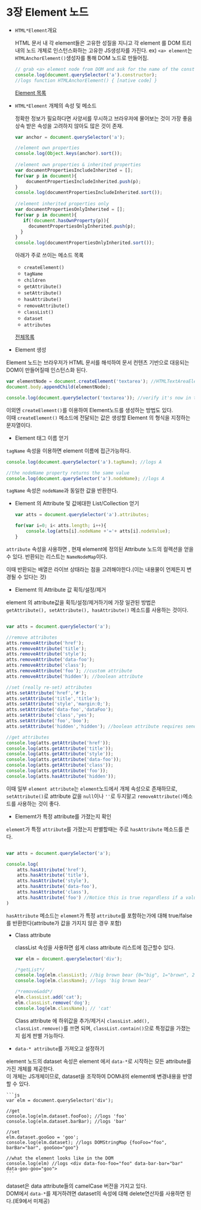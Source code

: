 # 3장 Element 노드

- `HTML*Element`개요

   HTML 문서 내 각 element들은 고유한 성질을 지니고 각 element 를 DOM 트리내의 노드 개체로 인스턴스화하는 고유한 JS생성자를 가진다.
   ex) `<a> element`는 `HTMLAnchorElement()`생성자를 통해 DOM 노드로 만들어짐.
     
   ```js
   // grab <a> element node from DOM and ask for the name of the constructor that constructed it
   console.log(document.querySelector('a').constructor);
   //logs function HTMLAnchorElement() { [native code] }
   ```
  
  [Element 목록](http://bit.ly/YIV4RR)
  
- `HTML*Element` 개체의 속성 및 메소드

   정확한 정보가 필요하다면 사양서를 무시하고 브라우저에 물어보는 것이 가장 좋음
   상속 받은 속성을 고려하지 않아도 많은 것이 존재.
   
   ```js
   var anchor = document.querySelector('a');
   
   //element own properties
   console.log(Object.keys(anchor).sort());
      
   //element own properties & inherited properties
   var documentPropertiesIncludeInherited = [];
   for(var p in document){
       documentPropertiesIncludeInherited.push(p);
   }
   console.log(documentPropertiesIncludeInherited.sort());
      
   //element inherited properties only
   var documentPropertiesOnlyInherited = [];
   for(var p in document){
      if(!document.hasOwnProperty(p)){
        documentPropertiesOnlyInherited.push(p);
     }
   }
   console.log(documentPropertiesOnlyInherited.sort());
   ```
   
   아래가 주로 쓰이는 메소드 목록
   
    + `createElement()`
    + `tagName`
    + `children`
    + `getAttribute()`
    + `setAttribute()`
    + `hasAttribute()`
    + `removeAttribute()`
    + `classList()`
    + `dataset`
    + `attributes`
   
   [전체목록](http://mzl.la/YRmqp5)
  
- Element 생성

Element 노드는 브라우저가 HTML 문서를 해석하여 문서 컨텐츠 기반으로 대응되는 DOM이 만들어질때 인스턴스화 된다.

   ```js
   var elementNode = document.createElement('textarea'); //HTMLTextAreaElement() constructs <textarea>
   document.body.appendChild(elementNode);
   
   console.log(document.querySelector('textarea')); //verify it's now in the DOM
   ```

이외엔 `createElement()`를 이용하여 Element노드를 생성하는 방법도 있다.<br> 이때 `createElement()` 메소드에 전달되는 값은 생성할 Element 의 형식을 지정하는 문자열이다.

- Element 태그 이름 얻기

`tagName` 속성을 이용하면 element 이름에 접근가능하다.

   ```js
   console.log(document.querySelector('a').tagName); //logs A

   //the nodeName property returns the same value
   console.log(document.querySelector('a').nodeName); //logs A
   ```

`tagName` 속성은 `nodeName`과 동일한 값을 반환한다.

- Element 의 Attribute 및 값에대한 List/Collection 얻기
   ```js
   var atts = document.querySelector('a').attributes;
   
   for(var i=0; i< atts.length; i++){
       console.log(atts[i].nodeName +'='+ atts[i].nodeValue);
   }
   ```
`attribute` 속성을 사용하면 , 현재 element에 정의된 Attribute 노드의 컬렉션을 얻을 수 있다. 반환되는 리스트는 `NameNodeMap`이다.

이때 반환되는 배열은 라이브 상태라는 점을 고려해야한다.(이는 내용물이 언제든지 변경될 수 있다는 것)

- Elememt 의 Attribute 값 획득/설정/제거

element 의 attribute값을 획득/설정/제거하기에 가장 일관된 방법은 `getAttribute(), setAttribute(), hasAttribute()` 메소드를 사용하는 것이다.

   ```js
   
   var atts = document.querySelector('a');
   
   //remove attributes
   atts.removeAttribute('href');
   atts.removeAttribute('title');
   atts.removeAttribute('style');
   atts.removeAttribute('data-foo');
   atts.removeAttribute('class');
   atts.removeAttribute('foo'); //custom attribute
   atts.removeAttribute('hidden'); //boolean attribute
   
   //set (really re-set) attributes
   atts.setAttribute('href','#');
   atts.setAttribute('title','title');
   atts.setAttribute('style','margin:0;');
   atts.setAttribute('data-foo','dataFoo');
   atts.setAttribute('class','yes');
   atts.setAttribute('foo','boo');
   atts.setAttribute('hidden','hidden'); //boolean attribute requires sending the attribute as the value too
   
   //get attributes
   console.log(atts.getAttribute('href'));
   console.log(atts.getAttribute('title'));
   console.log(atts.getAttribute('style'));
   console.log(atts.getAttribute('data-foo'));
   console.log(atts.getAttribute('class'));
   console.log(atts.getAttribute('foo'));
   console.log(atts.hasAttribute('hidden'));
   
   ```

이때 일부 `element attribute`는 `element`노드에서 개체 속성으로 존재하므로, `setAttribute()`로 attribute 값을 `null`이나 `''`로 두지말고 `removeAttribute()`메소드를 사용하는 것이 좋다.  

- Elememt가 특정 attribute를 가졌는지 확인

`elememt`가 특정 `attribute`를 가졌는지 판별할때는 주로 `hasAttribute` 메소드를 쓴다.
   ```js
   
   var atts = document.querySelector('a');
   
   console.log(
       atts.hasAttribute('href'),
       atts.hasAttribute('title'),
       atts.hasAttribute('style'),
       atts.hasAttribute('data-foo'),
       atts.hasAttribute('class'),
       atts.hasAttribute('foo') //Notice this is true regardless if a value is defined 
   )
   
   ```

`hasAttribute` 메소드는 `elememt`가 특정 `attribute`를 포함하는가에 대해 true/false를 반환한다(attribute가 값을 가지지 않은 경우 포함)

- Class attribute

  classList 속성을 사용하면 쉽게 class attribute 리스트에 접근할수 있다.
  
  	```js
	var elm = document.querySelector('div');
	
	/*getList*/
	console.log(elm.classList); //big brown bear {0="big", 1="brown", 2="bear", length=3, ...}
	console.log(elm.className); //logs 'big brown bear'
	
	/*remove&add*/
	elm.classList.add('cat');
	elm.classList.remove('dog');
	console.log(elm.className); // 'cat'
	```
  
  Class attribute 에 하위값을 추가/제거시 `classList.add(), classList.remove()`를 쓰면 되며, `classList.contain()`으로 특정값을 가졌는지 쉽게 판별 가능하다.
  
-  `data-* attribute`를 가져오고 설정하기
  
 element 노드의 dataset 속성은 element 에서 `data-*`로 시작하는 모든 attribute를 가진 개체를 제공한다.<br>
 이 개체는 JS개체이므로, dataset을 조작하여 DOM내의 element에 변경내용을 반영할 수 있다.
 
 	```js
	var elm = document.querySelector('div');

	//get
	console.log(elm.dataset.fooFoo); //logs 'foo'
	console.log(elm.dataset.barBar); //logs 'bar'

	//set
	elm.dataset.gooGoo = 'goo';
	console.log(elm.dataset); //logs DOMStringMap {fooFoo="foo", barBar="bar", gooGoo="goo"}
	
	//what the element looks like in the DOM 
	console.log(elm) //logs <div data-foo-foo="foo" data-bar-bar="bar" data-goo-goo="goo">
 	```
 
 dataset은 data attribute들의 camelCase 버전을 가지고 있다. <br>
 DOM에서 `data-*`를 제거하려면 dataset의 속성에 대해 delete연산자를 사용하면 된다.(IE9에서 미제공)
  
